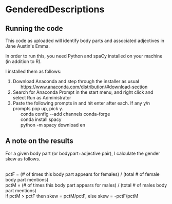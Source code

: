 # GenderedDescriptions
<h2>Running the code</h2>
This code as uploaded will identify body parts and associated adjectives in Jane Austin's Emma.
  
In order to run this, you need Python and spaCy installed on your machine (in addition to R).
  
I installed them as follows:
1. Download Anaconda and step through the installer as usual
<br>&nbsp;&nbsp;&nbsp;&nbsp;&nbsp;&nbsp;https://www.anaconda.com/distribution/#download-section
2. Search for Anaconda Prompt in the start menu, and right click and select Run as Administrator
3. Paste the following prompts in and hit enter after each. If any y/n prompts pop up, pick y.
<br>&nbsp;&nbsp;&nbsp;&nbsp;&nbsp;&nbsp;conda config --add channels conda-forge
<br>&nbsp;&nbsp;&nbsp;&nbsp;&nbsp;&nbsp;conda install spacy
<br>&nbsp;&nbsp;&nbsp;&nbsp;&nbsp;&nbsp;python -m spacy download en

<h2>A note on the results</h2>
For a given body part (or bodypart+adjective pair), I calculate the gender skew as follows.<br><br>

pctF = (# of times this body part appears for females) / (total # of female body part mentions)<br>
pctM = (# of times this body part appears for males) / (total # of males body part mentions)<br>
if pctM > pctF then skew = pctM/pctF, else skew = -pctF/pctM

